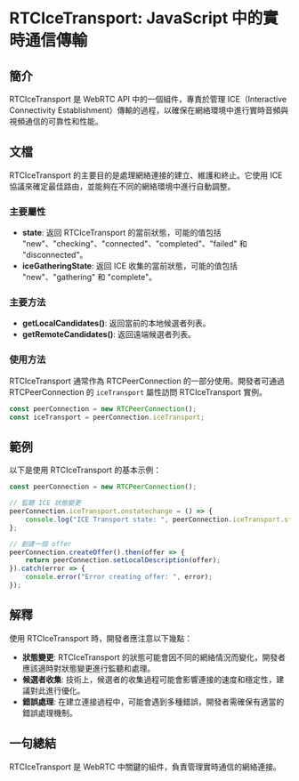 <!--
Meta Description: # RTCIceTransport: JavaScript 中的實時通信傳輸 ## 簡介 RTCIceTransport 是 WebRTC API 中的一個組件，專責於管理 ICE（Interactive Connectivity Establishment）傳輸的過程，以確保在網絡環境中進行實時音...
Meta Keywords: rtcicetransport, peerconnection, ice, icetransport, new
-->

# RTCIceTransport: JavaScript 中的實時通信傳輸

## 簡介
RTCIceTransport 是 WebRTC API 中的一個組件，專責於管理 ICE（Interactive Connectivity Establishment）傳輸的過程，以確保在網絡環境中進行實時音頻與視頻通信的可靠性和性能。

## 文檔
RTCIceTransport 的主要目的是處理網絡連接的建立、維護和終止。它使用 ICE 協議來確定最佳路由，並能夠在不同的網絡環境中進行自動調整。

### 主要屬性
- **state**: 返回 RTCIceTransport 的當前狀態，可能的值包括 "new"、"checking"、"connected"、"completed"、"failed" 和 "disconnected"。
- **iceGatheringState**: 返回 ICE 收集的當前狀態，可能的值包括 "new"、"gathering" 和 "complete"。

### 主要方法
- **getLocalCandidates()**: 返回當前的本地候選者列表。
- **getRemoteCandidates()**: 返回遠端候選者列表。

### 使用方法
RTCIceTransport 通常作為 RTCPeerConnection 的一部分使用。開發者可通過 RTCPeerConnection 的 `iceTransport` 屬性訪問 RTCIceTransport 實例。

```javascript
const peerConnection = new RTCPeerConnection();
const iceTransport = peerConnection.iceTransport;
```

## 範例
以下是使用 RTCIceTransport 的基本示例：

```javascript
const peerConnection = new RTCPeerConnection();

// 監聽 ICE 狀態變更
peerConnection.iceTransport.onstatechange = () => {
    console.log("ICE Transport state: ", peerConnection.iceTransport.state);
};

// 創建一個 offer
peerConnection.createOffer().then(offer => {
    return peerConnection.setLocalDescription(offer);
}).catch(error => {
    console.error("Error creating offer: ", error);
});
```

## 解釋
使用 RTCIceTransport 時，開發者應注意以下幾點：

- **狀態變更**: RTCIceTransport 的狀態可能會因不同的網絡情況而變化，開發者應該適時對狀態變更進行監聽和處理。
- **候選者收集**: 技術上，候選者的收集過程可能會影響連接的速度和穩定性，建議對此進行優化。
- **錯誤處理**: 在建立連接過程中，可能會遇到多種錯誤，開發者需確保有適當的錯誤處理機制。

## 一句總結
RTCIceTransport 是 WebRTC 中關鍵的組件，負責管理實時通信的網絡連接。